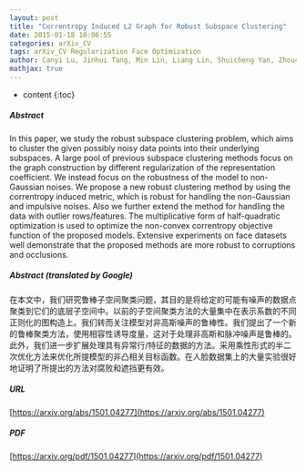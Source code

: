 ```yaml
---
layout: post
title: "Correntropy Induced L2 Graph for Robust Subspace Clustering"
date: 2015-01-18 10:06:55
categories: arXiv_CV
tags: arXiv_CV Regularization Face Optimization
author: Canyi Lu, Jinhui Tang, Min Lin, Liang Lin, Shuicheng Yan, Zhouchen Lin
mathjax: true
---
```


* content
{:toc}

##### Abstract
In this paper, we study the robust subspace clustering problem, which aims to cluster the given possibly noisy data points into their underlying subspaces. A large pool of previous subspace clustering methods focus on the graph construction by different regularization of the representation coefficient. We instead focus on the robustness of the model to non-Gaussian noises. We propose a new robust clustering method by using the correntropy induced metric, which is robust for handling the non-Gaussian and impulsive noises. Also we further extend the method for handling the data with outlier rows/features. The multiplicative form of half-quadratic optimization is used to optimize the non-convex correntropy objective function of the proposed models. Extensive experiments on face datasets well demonstrate that the proposed methods are more robust to corruptions and occlusions.

##### Abstract (translated by Google)
在本文中，我们研究鲁棒子空间聚类问题，其目的是将给定的可能有噪声的数据点聚类到它们的底层子空间中。以前的子空间聚类方法的大量集中在表示系数的不同正则化的图构造上。我们转而关注模型对非高斯噪声的鲁棒性。我们提出了一个新的鲁棒聚类方法，使用相容性诱导度量，这对于处理非高斯和脉冲噪声是鲁棒的。此外，我们进一步扩展处理具有异常行/特征的数据的方法。采用乘性形式的半二次优化方法来优化所提模型的非凸相关目标函数。在人脸数据集上的大量实验很好地证明了所提出的方法对腐败和遮挡更有效。

##### URL
[https://arxiv.org/abs/1501.04277](https://arxiv.org/abs/1501.04277)

##### PDF
[https://arxiv.org/pdf/1501.04277](https://arxiv.org/pdf/1501.04277)

